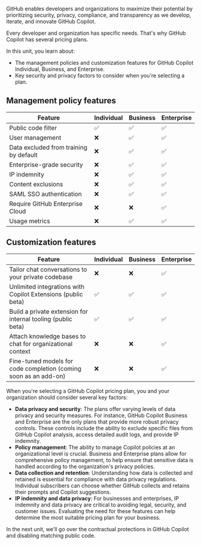 GitHub enables developers and organizations to maximize their potential by prioritizing security, privacy, compliance, and transparency as we develop, iterate, and innovate GitHub Copilot.

Every developer and organization has specific needs. That's why GitHub Copilot has several pricing plans.

In this unit, you learn about:

- The management policies and customization features for GitHub Copilot Individual, Business, and Enterprise.
- Key security and privacy factors to consider when you're selecting a plan.

## Management policy features

| Feature | Individual | Business | Enterprise |
|----------|----------|----------|----------|
| Public code filter    |     ✅     |      ✅    |     ✅     |
| User management   |     ❌     |     ✅     |     ✅     |
| Data excluded from training by default    |     ❌     |     ✅     |     ✅     |
| Enterprise-grade security    |     ❌     |     ✅     |     ✅     |
| IP indemnity   |     ❌     |     ✅     |     ✅     |
| Content exclusions    |     ❌     |     ✅     |     ✅     |
| SAML SSO authentication    |     ❌     |     ✅     |    ✅      |
| Require GitHub Enterprise Cloud   |     ❌     |     ❌     |     ✅     |
| Usage metrics    |    ❌      |     ✅     |      ✅    |

## Customization features

| Feature | Individual | Business | Enterprise |
|----------|----------|----------|----------|
| Tailor chat conversations to your private codebase    |     ❌       |      ❌      |     ✅     |
| Unlimited integrations with Copilot Extensions (public beta)   |     ✅      |     ✅     |     ✅     |
| Build a private extension for internal tooling (public beta)   |     ✅      |     ✅     |     ✅     |
| Attach knowledge bases to chat for organizational context    |     ❌     |     ❌     |     ✅     |
| Fine-tuned models for code completion (coming soon as an add-on)   |     ❌     |     ❌     |     ✅     |

When you're selecting a GitHub Copilot pricing plan, you and your organization should consider several key factors:

- **Data privacy and security**: The plans offer varying levels of data privacy and security measures. For instance, GitHub Copilot Business and Enterprise are the only plans that provide more robust privacy     controls. These controls include the ability to exclude specific files from GitHub Copilot analysis, access detailed audit logs, and provide IP indemnity.
- **Policy management**: The ability to manage Copilot policies at an organizational level is crucial. Business and Enterprise plans allow for comprehensive policy management, to help ensure that sensitive data is handled according to the organization's privacy policies.
- **Data collection and retention**: Understanding how data is collected and retained is essential for compliance with data privacy regulations. Individual subscribers can choose whether GitHub collects and retains their prompts and Copilot suggestions.
- **IP indemnity and data privacy**: For businesses and enterprises, IP indemnity and data privacy are critical to avoiding legal, security, and customer issues. Evaluating the need for these features can help determine the most suitable pricing plan for your business.

In the next unit, we'll go over the contractual protections in GitHub Copilot and disabling matching public code.
